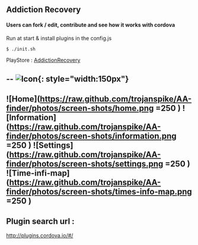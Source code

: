 ## Addiction Recovery
#### Users can fork / edit, contribute and see how it works with cordova

Run at start & install plugins in the config.js
```bash
$ ./init.sh
```

PlayStore : [AddictionRecovery](https://play.google.com/store/apps/details?id=uk.co.sites_ignite.AddictionRecovery)

--
![Icon](https://raw.github.com/trojanspike/AA-finder/photos/AAicon.png){: style="width:150px"}
---
![Home](https://raw.github.com/trojanspike/AA-finder/photos/screen-shots/home.png =250 )
![Information](https://raw.github.com/trojanspike/AA-finder/photos/screen-shots/information.png =250 )
![Settings](https://raw.github.com/trojanspike/AA-finder/photos/screen-shots/settings.png =250 )
![Time-infi-map](https://raw.github.com/trojanspike/AA-finder/photos/screen-shots/times-info-map.png =250 )
---

Plugin search url :
--------------------
http://plugins.cordova.io/#/
